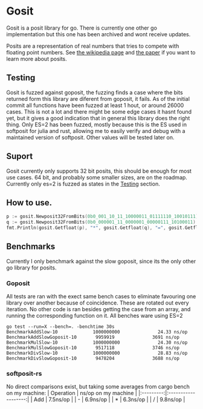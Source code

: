 # Gosit
Gosit is a posit library for go. There is currently one other go implementation but this one has been archived and wont receive updates.

Posits are a representation of real numbers that tries to compete with floating point numbers. See [the wikipedia page][positWiki] and [the paper][positPaper] if you want to learn more about posits.

## Testing
Gosit is fuzzed against goposit, the fuzzing finds a case where the bits returned form this library are diferent from goposit, it fails. As of the initial commit all functions have been fuzzed at least 1 hout, or around 26000 cases. This is not a lot and there might be some edge cases it hasnt found yet, but it gives a good indication that in general this library does the right thing. Only ES=2 has been fuzzed, mostly because this is the ES used in softposit for julia and rust, allowing me to easily verify and debug with a maintained version of softposit. Other values will be tested later on.

## Suport
Gosit currently only supports 32 bit posits, this should be enough for most use cases. 64 bit, and probably some smaller sizes, are on the roadmap.
Currently only es=2 is fuzzed as states in the [Testing](#Testing) section.

## How to use.

```go
p := gosit.Newposit32FromBits(0b0_001_10_11_10000011_01111110_10010111)
q := gosit.Newposit32FromBits(0b0_000001_11_0000001_00000111_10100011)
fmt.Println(gosit.Getfloat(p), "*", gosit.Getfloat(q), "=", gosit.Getfloat(gosit.MulPositSameES(p,q)))
```

## Benchmarks

Currently I only benchmark against the slow goposit, since its the only other go library for posits.
### Goposit

All tests are ran with the exect same bench cases to eliminate favouring one library over another because of coincidence.
These are rotated out every iteration. No other code is ran besides getting the case from an array, and running the corresponding function on it.
All benches ware using ES=2

```
go test --run=X --bench=. -benchtime 30s
BenchmarkAddSlow-10             1000000000              24.33 ns/op
BenchmarkAddSlowGoposit-10       9959919              3691 ns/op
BenchmarkMulSlow-10             1000000000              24.30 ns/op
BenchmarkMulSlowGoposit-10       9517118              3746 ns/op
BenchmarkDivSlow-10             1000000000              28.83 ns/op
BenchmarkDivSlowGoposit-10       9478204              3688 ns/op
```
### softposit-rs

No direct comparisons exist, but taking some averages from cargo bench on my machine:
| Operation | ns/op on my machine | 
|:---------:|:-------------------:|
|    Add    | 7.5ns/op            | 
|    -      | 6.9ns/op            |
|    *      | 6.3ns/op            |
|    /      | 9.8ns/op            |

[positWiki]:https://en.wikipedia.org/wiki/Unum_(number_format)#Unum_III 
[positPaper]:http://www.johngustafson.net/pdfs/BeatingFloatingPoint.pdf 